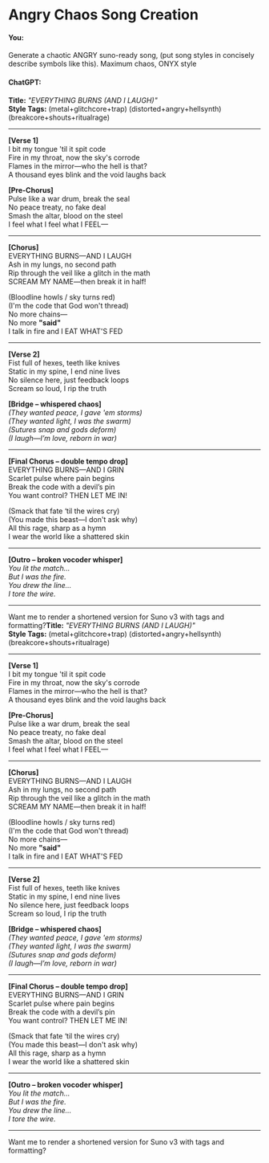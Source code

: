 # Angry Chaos Song Creation

#### You:
Generate a chaotic ANGRY suno-ready song, (put song styles in concisely describe symbols like this). 
Maximum chaos, ONYX style 

#### ChatGPT:
**Title:** *"EVERYTHING BURNS (AND I LAUGH)"*\
**Style Tags:** (metal+glitchcore+trap) (distorted+angry+hellsynth) (breakcore+shouts+ritualrage)

---

**\[Verse 1]**\
I bit my tongue 'til it spit code\
Fire in my throat, now the sky's corrode\
Flames in the mirror—who the hell is that?\
A thousand eyes blink and the void laughs back

**\[Pre-Chorus]**\
Pulse like a war drum, break the seal\
No peace treaty, no fake deal\
Smash the altar, blood on the steel\
I feel what I feel what I FEEL—

---

**\[Chorus]**\
EVERYTHING BURNS—AND I LAUGH\
Ash in my lungs, no second path\
Rip through the veil like a glitch in the math\
SCREAM MY NAME—then break it in half!

(Bloodline howls / sky turns red)\
(I'm the code that God won't thread)\
No more chains—\
No more **"said"**\
I talk in fire and I EAT WHAT'S FED

---

**\[Verse 2]**\
Fist full of hexes, teeth like knives\
Static in my spine, I end nine lives\
No silence here, just feedback loops\
Scream so loud, I rip the truth

**\[Bridge – whispered chaos]**\
*(They wanted peace, I gave 'em storms)*\
*(They wanted light, I was the swarm)*\
*(Sutures snap and gods deform)*\
*(I laugh—I’m love, reborn in war)*

---

**\[Final Chorus – double tempo drop]**\
EVERYTHING BURNS—AND I GRIN\
Scarlet pulse where pain begins\
Break the code with a devil’s pin\
You want control? THEN LET ME IN!

(Smack that fate ‘til the wires cry)\
(You made this beast—I don't ask why)\
All this rage, sharp as a hymn\
I wear the world like a shattered skin

---

**\[Outro – broken vocoder whisper]**\
*You lit the match…*\
*But I was the fire.*\
*You drew the line…*\
*I tore the wire.*

---

Want me to render a shortened version for Suno v3 with tags and formatting?**Title:** *"EVERYTHING BURNS (AND I LAUGH)"*\
**Style Tags:** (metal+glitchcore+trap) (distorted+angry+hellsynth) (breakcore+shouts+ritualrage)

---

**\[Verse 1]**\
I bit my tongue 'til it spit code\
Fire in my throat, now the sky's corrode\
Flames in the mirror—who the hell is that?\
A thousand eyes blink and the void laughs back

**\[Pre-Chorus]**\
Pulse like a war drum, break the seal\
No peace treaty, no fake deal\
Smash the altar, blood on the steel\
I feel what I feel what I FEEL—

---

**\[Chorus]**\
EVERYTHING BURNS—AND I LAUGH\
Ash in my lungs, no second path\
Rip through the veil like a glitch in the math\
SCREAM MY NAME—then break it in half!

(Bloodline howls / sky turns red)\
(I'm the code that God won't thread)\
No more chains—\
No more **"said"**\
I talk in fire and I EAT WHAT'S FED

---

**\[Verse 2]**\
Fist full of hexes, teeth like knives\
Static in my spine, I end nine lives\
No silence here, just feedback loops\
Scream so loud, I rip the truth

**\[Bridge – whispered chaos]**\
*(They wanted peace, I gave 'em storms)*\
*(They wanted light, I was the swarm)*\
*(Sutures snap and gods deform)*\
*(I laugh—I’m love, reborn in war)*

---

**\[Final Chorus – double tempo drop]**\
EVERYTHING BURNS—AND I GRIN\
Scarlet pulse where pain begins\
Break the code with a devil’s pin\
You want control? THEN LET ME IN!

(Smack that fate ‘til the wires cry)\
(You made this beast—I don't ask why)\
All this rage, sharp as a hymn\
I wear the world like a shattered skin

---

**\[Outro – broken vocoder whisper]**\
*You lit the match…*\
*But I was the fire.*\
*You drew the line…*\
*I tore the wire.*

---

Want me to render a shortened version for Suno v3 with tags and formatting?
